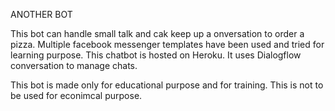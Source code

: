 ANOTHER BOT

This bot can handle small talk and cak keep up a onversation to order a pizza.
Multiple facebook messenger templates have been used and tried for learning purpose.
This chatbot is hosted on Heroku.
It uses Dialogflow conversation to manage chats.

This bot is made only for educational purpose and for training.  This is not to be used for econimcal purpose.
